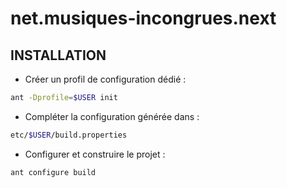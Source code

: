 # net.musiques-incongrues.next

## INSTALLATION

* Créer un profil de configuration dédié :

```bash
ant -Dprofile=$USER init
```

* Compléter la configuration générée dans :

```bash 
etc/$USER/build.properties
```

* Configurer et construire le projet : 

```bash
ant configure build
```